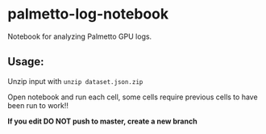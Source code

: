 # palmetto-log-notebook
Notebook for analyzing Palmetto GPU logs. 

## Usage:

Unzip input with ```unzip dataset.json.zip```

Open notebook and run each cell, some cells require previous cells to have been run to work!!

**If you edit DO NOT push to master, create a new branch**
